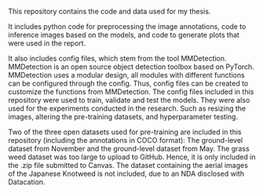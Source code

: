 This repository contains the code and data used for my thesis. 

It includes python code for preprocessing the image annotations, code to inference images based on the models, and code to generate plots that were used in the report. 

It also includes config files, which stem from the tool MMDetection. 
MMDetection is an open source object detection toolbox based on PyTorch.
MMDetection uses a modular design, all modules with different functions can be configured through the config. 
Thus, config files can be created to customize the functions from MMDetection.
The config files included in this repository were used to train, validate and test the models.
They were also used for the experiments conducted in the research. Such as resizing the images, altering the pre-training datasets, and hyperparameter testing.

Two of the three open datasets used for pre-training are included in this repository (including the annotations in COCO format): The ground-level dataset from November and the ground-level dataset from May.
The grass weed dataset was too large to upload to GitHub. Hence, it is only included in the .zip file submitted to Canvas.
The dataset containing the aerial images of the Japanese Knotweed is not included, due to an NDA disclosed with Datacation.
